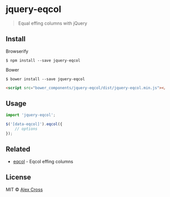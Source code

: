 # jquery-eqcol

> Equal effing columns with jQuery


## Install

Browserify

```
$ npm install --save jquery-eqcol
```

Bower

```
$ bower install --save jquery-eqcol
```

```html
<script src="bower_components/jquery-eqcol/dist/jquery-eqcol.min.js"></script>
```

## Usage

```js
import 'jquery-eqcol';

$('[data-eqcol]').eqcol({
	// options
});
```

## Related

- [eqcol](https://github.com/awcross/eqcol) - Eqcol effing columns

## License

MIT © [Alex Cross](http://alexcross.io)
